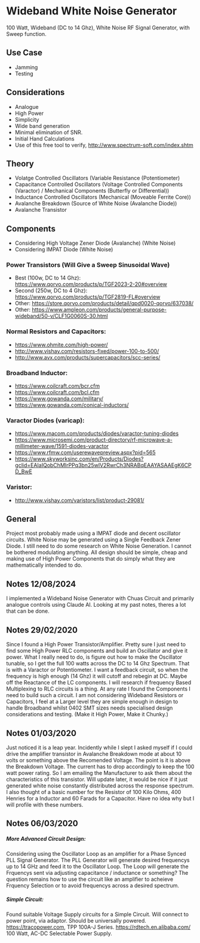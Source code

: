 # Wideband White Noise Generator
100 Watt, Wideband (DC to 14 Ghz), White Noise RF Signal Generator, with Sweep function.

## Use Case
- Jamming
- Testing

## Considerations
- Analogue
- High Power
- Simplicity
- Wide band generation
- Minimal elimination of SNR.
- Initial Hand Calculations
- Use of this free tool to verify, http://www.spectrum-soft.com/index.shtm


## Theory

- Volatge Controlled Oscillators (Variable Resistance (Potentiometer)
- Capacitance Controlled Oscillators (Voltage Controlled Components (Varactor) / Mechanical Components (Butterfly or Differential))
- Inductance Controlled Oscillators (Mechanical (Moveable Ferrite Core))
- Avalanche Breakdown (Source of White Noise (Avalanche Diode))
- Avalanche Transistor

## Components
- Considering High Voltage Zener Diode (Avalanche) (White Noise)
- Considering IMPAT Diode (White Noise)

### Power Transistors (Will Give a Sweep Sinusoidal Wave)
- Best (100w, DC to 14 Ghz): https://www.qorvo.com/products/p/TGF2023-2-20#overview
- Second (250w, DC to 4 Ghz): https://www.qorvo.com/products/p/TGF2819-FL#overview
- Other: https://store.qorvo.com/products/detail/qpd0020-qorvo/637038/
- Other: https://www.ampleon.com/products/general-purpose-wideband/50-v/CLF1G0060S-30.html

### Normal Resistors and Capacitors:

- https://www.ohmite.com/high-power/
- http://www.vishay.com/resistors-fixed/power-100-to-500/
- http://www.avx.com/products/supercapacitors/scc-series/

### Broadband Inductor:

- https://www.coilcraft.com/bcr.cfm
- https://www.coilcraft.com/bcl.cfm
- https://www.gowanda.com/military/
- https://www.gowanda.com/conical-inductors/

### Varactor Diodes (varicap):

- https://www.macom.com/products/diodes/varactor-tuning-diodes
- https://www.microsemi.com/product-directory/rf-microwave-a-millimeter-wave/1591-diodes-varactor
- https://www.rfmw.com/userewavepreview.aspx?pid=565
- https://www.skyworksinc.com/en/Products/Diodes?gclid=EAIaIQobChMIrPPq3bn25wIV2RwrCh3NRABqEAAYASAAEgK6CPD_BwE

### Varistor:

- http://www.vishay.com/varistors/list/product-29081/

## General
Project most probably made using a IMPAT diode and decent oscillator circuits. White Noise may be generated using a Single Feedback Zener Diode. I still need to do some research on White Noise Generation. I cannot be bothered modulating anything. All design should be simple, cheap and making use of High Power Components that do simply what they are mathematically intended to do.

## Notes 12/08/2024
I implemented a Wideband Noise Generator with Chuas Circuit and primarily analogue controls using Claude AI. Looking at my past notes, theres a lot that can be done.

## Notes 29/02/2020
Since I found a High Power Transistor/Amplifier. Pretty sure I just need to find some High Power RLC components and build an Oscillator and give it power. What I really need to do, is figure out how to make the Oscillator tunable, so I get the full 100 watts across the DC to 14 Ghz Spectrum. That is with a Varactor or Potentiometer. I want a feedback circuit, so when the frequency is high enough (14 Ghz) it will cutoff and rebegin at DC. Maybe off the Reactance of the LC components. I will research if frequency Based Multiplexing to RLC circuits is a thing. At any rate I found the Components I need to build such a circuit. I am not considering Wideband Resistors or Capacitors, I feel at a Larger level they are simple enough in design to handle Broadband whilst 0402 SMT sizes needs specialised design considerations and testing. (Make it High Power, Make it Chunky.)

## Notes 01/03/2020
Just noticed it is a leap year. Incidently while I slept I asked myself if I could drive the amplifier transistor in Avalanche Breakdown mode at about 10 volts or something above the Recomended Voltage. The point is it is above the Breakdown Voltage. The current has to drop accordingly to keep the 100 watt power rating. So I am emailing the Manufacturer to ask them about the characteristics of this transistor. Will update later, it would be nice if it just generated white noise constantly distributed across the response spectrum. I also thought of a basic number for the Resistor of 100 Kilo Ohms, 400 Henries for a Inductor and 60 Farads for a Capacitor. Have no idea why but I will profile with these numbers.

## Notes 06/03/2020

##### More Advanced Circuit Design:
Considering using the Oscillator Loop as an amplifier for a Phase Synced PLL Signal Generator. The PLL Generator will generate desired frequencys up to 14 GHz and feed it to the Oscillator Loop. The Loop will generate the Frquencys sent via adjusting capacitance / inductance or something?
The question remains how to use the circuit like an amplifier to acheieve Frquency Selection or to avoid frequencys across a desired spectrum.

##### Simple Circuit:
Found suitable Voltage Supply circuits for a Simple Circuit. Will connect to power point, via adaptor. Should be universally powered.
https://tracopower.com, TPP 100A-J Series.
https://rdtech.en.alibaba.com/ 100 Watt, AC-DC Selectable Power Supply.

